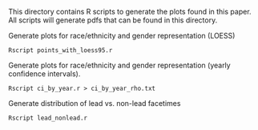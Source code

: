 This directory contains R scripts to generate the plots found in this paper.  All scripts will generate pdfs that can be found in this directory.

Generate plots for race/ethnicity and gender representation (LOESS)

```
Rscript points_with_loess95.r
```

Generate plots for race/ethnicity and gender representation (yearly confidence intervals).

```
Rscript ci_by_year.r > ci_by_year_rho.txt
```

Generate distribution of lead vs. non-lead facetimes

```
Rscript lead_nonlead.r
```